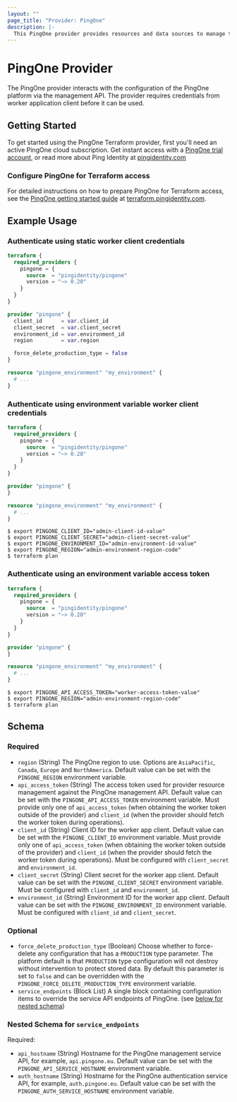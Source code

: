 ```yaml
---
layout: ""
page_title: "Provider: PingOne"
description: |-
  This PingOne provider provides resources and data sources to manage the PingOne platform as infrastructure-as-code, through the PingOne management API.
---
```


# PingOne Provider

The PingOne provider interacts with the configuration of the PingOne platform via the management API. The provider requires credentials from worker application client before it can be used.

## Getting Started

To get started using the PingOne Terraform provider, first you'll need an active PingOne cloud subscription.  Get instant access with a [PingOne trial account](https://www.pingidentity.com/en/try-ping.html), or read more about Ping Identity at [pingidentity.com](https://www.pingidentity.com)

### Configure PingOne for Terraform access

For detailed instructions on how to prepare PingOne for Terraform access, see the [PingOne getting started guide](https://terraform.pingidentity.com/getting-started/pingone/#configure-pingone-for-terraform-access) at [terraform.pingidentity.com](https://terraform.pingidentity.com).

## Example Usage

### Authenticate using static worker client credentials

```terraform
terraform {
  required_providers {
    pingone = {
      source  = "pingidentity/pingone"
      version = "~> 0.20"
    }
  }
}

provider "pingone" {
  client_id      = var.client_id
  client_secret  = var.client_secret
  environment_id = var.environment_id
  region         = var.region

  force_delete_production_type = false
}

resource "pingone_environment" "my_environment" {
  # ...
}
```

### Authenticate using environment variable worker client credentials

```terraform
terraform {
  required_providers {
    pingone = {
      source  = "pingidentity/pingone"
      version = "~> 0.20"
    }
  }
}

provider "pingone" {
}

resource "pingone_environment" "my_environment" {
  # ...
}
```

```shell
$ export PINGONE_CLIENT_ID="admin-client-id-value"
$ export PINGONE_CLIENT_SECRET="admin-client-secret-value"
$ export PINGONE_ENVIRONMENT_ID="admin-environment-id-value"
$ export PINGONE_REGION="admin-environment-region-code"
$ terraform plan
```

### Authenticate using an environment variable access token

```terraform
terraform {
  required_providers {
    pingone = {
      source  = "pingidentity/pingone"
      version = "~> 0.20"
    }
  }
}

provider "pingone" {
}

resource "pingone_environment" "my_environment" {
  # ...
}
```

```shell
$ export PINGONE_API_ACCESS_TOKEN="worker-access-token-value"
$ export PINGONE_REGION="admin-environment-region-code"
$ terraform plan
```

<!-- schema generated by tfplugindocs -->
## Schema

### Required

- `region` (String) The PingOne region to use.  Options are `AsiaPacific`, `Canada`, `Europe` and `NorthAmerica`.  Default value can be set with the `PINGONE_REGION` environment variable.
- `api_access_token` (String) The access token used for provider resource management against the PingOne management API.  Default value can be set with the `PINGONE_API_ACCESS_TOKEN` environment variable.  Must provide only one of `api_access_token` (when obtaining the worker token outside of the provider) and `client_id` (when the provider should fetch the worker token during operations).
- `client_id` (String) Client ID for the worker app client.  Default value can be set with the `PINGONE_CLIENT_ID` environment variable.  Must provide only one of `api_access_token` (when obtaining the worker token outside of the provider) and `client_id` (when the provider should fetch the worker token during operations).  Must be configured with `client_secret` and `environment_id`.
- `client_secret` (String) Client secret for the worker app client.  Default value can be set with the `PINGONE_CLIENT_SECRET` environment variable.  Must be configured with `client_id` and `environment_id`.
- `environment_id` (String) Environment ID for the worker app client.  Default value can be set with the `PINGONE_ENVIRONMENT_ID` environment variable.  Must be configured with `client_id` and `client_secret`.

### Optional

- `force_delete_production_type` (Boolean) Choose whether to force-delete any configuration that has a `PRODUCTION` type parameter.  The platform default is that `PRODUCTION` type configuration will not destroy without intervention to protect stored data.  By default this parameter is set to `false` and can be overridden with the `PINGONE_FORCE_DELETE_PRODUCTION_TYPE` environment variable.
- `service_endpoints` (Block List) A single block containing configuration items to override the service API endpoints of PingOne. (see [below for nested schema](#nestedblock--service_endpoints))

<a id="nestedblock--service_endpoints"></a>
### Nested Schema for `service_endpoints`

Required:

- `api_hostname` (String) Hostname for the PingOne management service API, for example, `api.pingone.eu`.  Default value can be set with the `PINGONE_API_SERVICE_HOSTNAME` environment variable.
- `auth_hostname` (String) Hostname for the PingOne authentication service API, for example, `auth.pingone.eu`.  Default value can be set with the `PINGONE_AUTH_SERVICE_HOSTNAME` environment variable.